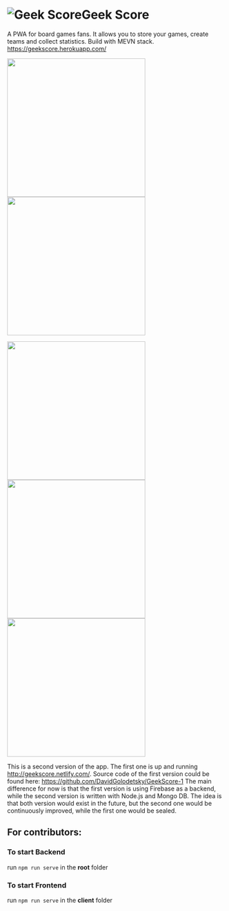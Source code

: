 
#  ![Geek Score ](https://i.ibb.co/gWTjWGK/mstile-144x144.png)Geek Score

A PWA for board games fans. It allows you to store your games, create teams and collect statistics. Build with MEVN stack.
https://geekscore.herokuapp.com/

<img src="https://i.ibb.co/GFyt0c3/Screenshot-at-Sep-19-11-21-40.png" width=320><img src="https://i.ibb.co/c38dqdM/Phone-Screenshot-2.png" width=320>

<img src="https://i.ibb.co/9rqvSrP/Phone-Screenshot-3.png" width=320><img src="https://i.ibb.co/CWrw6vc/Phone-Screenshot-4.png" width=320><img src="https://i.ibb.co/LxyqVmm/Phone-Screenshot-5.png" width=320> 

This is a second version of the app. The first one is up and running http://geekscore.netlify.com/.
Source code of the first version could be found here: https://github.com/DavidGolodetsky/GeekScore-1
The main difference for now is that the first version is using Firebase as a backend, while the second version is written with Node.js and Mongo DB. The idea is that both version would exist in the future, but the second one would be continuously  improved, while the first one would be sealed.

## For contributors:

### To start Backend
run `npm run serve` in the **root**  folder

### To start Frontend
run `npm run serve` in the **client** folder
